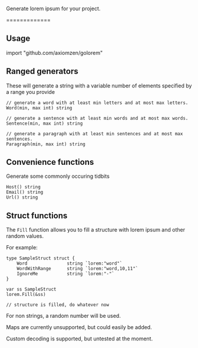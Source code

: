 Generate lorem ipsum for your project.

=============

Usage
-----
import "github.com/axiomzen/golorem"


Ranged generators
-----------------
These will generate a string with a variable number 
of elements specified by a range you provide

    // generate a word with at least min letters and at most max letters.
    Word(min, max int) string  

	// generate a sentence with at least min words and at most max words.
	Sentence(min, max int) string

	// generate a paragraph with at least min sentences and at most max sentences.
	Paragraph(min, max int) string


Convenience functions
---------------------
Generate some commonly occuring tidbits

    Host() string
    Email() string
    Url() string


Struct functions
---------------------
The `Fill` function allows you to fill a structure with lorem ipsum and other random values.

For example:

```
type SampleStruct struct {
	Word               string `lorem:"word"`
	WordWithRange      string `lorem:"word,10,11"`
	IgnoreMe 		   string `lorem:"-"`
}

var ss SampleStruct
lorem.Fill(&ss)

// structure is filled, do whatever now
```

For non strings, a random number will be used.

Maps are currently unsupported, but could easily be added.

Custom decoding is supported, but untested at the moment.
